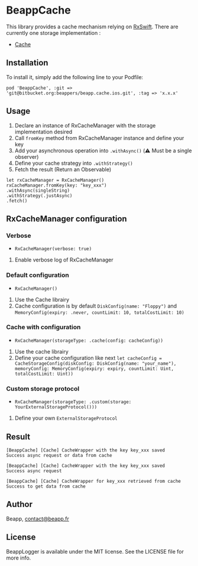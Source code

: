 # BeappCache

This library provides a cache mechanism relying on [RxSwift](https://github.com/ReactiveX/RxSwift).
There are currently one storage implementation :

* [Cache](https://github.com/hyperoslo/Cache)

## Installation

To install it, simply add the following line to your Podfile:

```
pod 'BeappCache', :git => 'git@bitbucket.org:beappers/beapp.cache.ios.git', :tag => 'x.x.x'
```

## Usage

1. Declare an instance of RxCacheManager with the storage implementation desired
2. Call `fromKey` method from RxCacheManager instance and define your key
3. Add your asynchronous operation into  `.withAsync()`  (⚠️ Must be a single observer)
4. Define your cache strategy into `.withStrategy()`
5. Fetch the result (Return an Observable)

```
let rxCacheManager = RxCacheManager()
rxCacheManager.fromKey(key: "key_xxx")
.withAsync(singleString)
.withStrategy(.justAsync)
.fetch()
```

## RxCacheManager configuration

### Verbose
* `RxCacheManager(verbose: true)`

1. Enable verbose log of RxCacheManager

### Default configuration
* `RxCacheManager()`

1. Use  the Cache librairy
2. Cache configuration is by default `DiskConfig(name: "Floppy")` and `MemoryConfig(expiry: .never, countLimit: 10, totalCostLimit: 10)`

### Cache with configuration
* `RxCacheManager(storageType: .cache(config: cacheConfig))`

1. Use the cache librairy
2. Define your cache configuration like next  `let cacheConfig = CacheStorageConfig(diskConfig: DiskConfig(name: "your_name"), memoryConfig: MemoryConfig(expiry: expiry, countLimit: Uint, totalCostLimit: Uint))`

### Custom storage protocol
* `RxCacheManager(storageType: .custom(storage: YourExternalStorageProtocol()))`

1. Define your own `ExternalStorageProtocol`

## Result

```
[BeappCache] [Cache] CacheWrapper with the key key_xxx saved
Success async request or data from cache

[BeappCache] [Cache] CacheWrapper with the key key_xxx saved
Success async request

[BeappCache] [Cache] CacheWrapper for key_xxx retrieved from cache
Success to get data from cache
```

## Author

Beapp, contact@beapp.fr

## License

BeappLogger is available under the MIT license. See the LICENSE file for more info.
